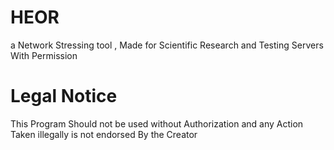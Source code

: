 # HEOR
a Network Stressing tool , Made for Scientific Research and Testing Servers With Permission
# Legal Notice
This Program Should not be used without Authorization and any Action Taken illegally is not endorsed By the Creator


